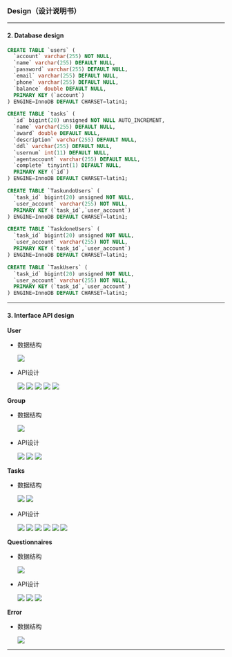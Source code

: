 ### Design（设计说明书）

---
#### 2. Database design
```sql
CREATE TABLE `users` (
  `account` varchar(255) NOT NULL,
  `name` varchar(255) DEFAULT NULL,
  `password` varchar(255) DEFAULT NULL,
  `email` varchar(255) DEFAULT NULL,
  `phone` varchar(255) DEFAULT NULL,
  `balance` double DEFAULT NULL,
  PRIMARY KEY (`account`)
) ENGINE=InnoDB DEFAULT CHARSET=latin1;
```

```sql
CREATE TABLE `tasks` (
  `id` bigint(20) unsigned NOT NULL AUTO_INCREMENT,
  `name` varchar(255) DEFAULT NULL,
  `award` double DEFAULT NULL,
  `description` varchar(255) DEFAULT NULL,
  `ddl` varchar(255) DEFAULT NULL,
  `usernum` int(11) DEFAULT NULL,
  `agentaccount` varchar(255) DEFAULT NULL,
  `complete` tinyint(1) DEFAULT NULL,
  PRIMARY KEY (`id`)
) ENGINE=InnoDB DEFAULT CHARSET=latin1;
```

```sql
CREATE TABLE `TaskundoUsers` (
  `task_id` bigint(20) unsigned NOT NULL,
  `user_account` varchar(255) NOT NULL,
  PRIMARY KEY (`task_id`,`user_account`)
) ENGINE=InnoDB DEFAULT CHARSET=latin1;
```

```sql
CREATE TABLE `TaskdoneUsers` (
  `task_id` bigint(20) unsigned NOT NULL,
  `user_account` varchar(255) NOT NULL,
  PRIMARY KEY (`task_id`,`user_account`)
) ENGINE=InnoDB DEFAULT CHARSET=latin1;
```

```sql
CREATE TABLE `TaskUsers` (
  `task_id` bigint(20) unsigned NOT NULL,
  `user_account` varchar(255) NOT NULL,
  PRIMARY KEY (`task_id`,`user_account`)
) ENGINE=InnoDB DEFAULT CHARSET=latin1;
```

---
#### 3. Interface API design 

**User**
- 数据结构

    ![](pics/API/Model1.png)
- API设计

    ![](pics/API/API1.png)
    ![](pics/API/API2.png)
    ![](pics/API/API3.png)
    ![](pics/API/API4.png)
    ![](pics/API/API5.png)

**Group**
- 数据结构

    ![](pics/API/Model2.png)
- API设计

    ![](pics/API/API6.png)
    ![](pics/API/API7.png)
    ![](pics/API/API8.png)

**Tasks**
- 数据结构

    ![](pics/API/Model3.png)
    ![](pics/API/Model4.png)
- API设计

    ![](pics/API/API9.png)
    ![](pics/API/API10.png)
    ![](pics/API/API11.png)
    ![](pics/API/API12.png)
    ![](pics/API/API13.png)
    ![](pics/API/API14.png)

**Questionnaires**
- 数据结构

    ![](pics/API/Model6.png)
- API设计

    ![](pics/API/API15.png)
    ![](pics/API/API16.png)
    ![](pics/API/API17.png)


**Error**
- 数据结构

    ![](pics/API/Model5.png)

---